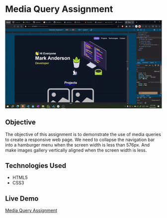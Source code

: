 # Media Query Assignment

![screenshot](./outputs/ezgif-4-afe9962fa0.gif)

## Objective
The objective of this assignment is to demonstrate the use of media queries to create a responsive web page. We need to collapse the navigation bar into a hamburger menu when the screen width is less than 576px. And make images gallery vertically aligned when the screen width is less.

## Technologies Used
- HTML5
- CSS3

## Live Demo

[Media Query Assignment](https://divyam-kumar-pandey.github.io/Media-Query-Assignment2/)
